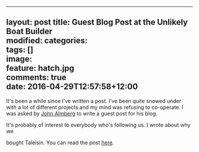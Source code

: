 --------------------------------------------------------------------------------
layout:  post 
title:  Guest Blog  Post at  the Unlikely  Boat Builder  
modified:
categories:   
tags:  []   
image:   
  feature:  hatch.jpg   	
comments:  true   
date: 2016-04-29T12:57:58+12:00
--------------------------------------------------------------------------------
It's been a while since I've written a post. I've been quite snowed under with a
lot of different projects and my mind was refusing to co-operate. I was asked by
[John Almberg](http://www.unlikelyboatbuilder.com/)  to write  a guest  post for
his blog.

It's probably of interest to everybody who's following us. I wrote about why we 

bought Taleisin. You can read the post [here](http://www.unlikelyboatbuilder.com/2016/04/why-did-you-buy-taleisin.html).


